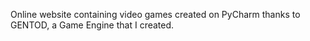 Online website containing video games created on PyCharm thanks to GENTOD, a Game Engine that I created.
